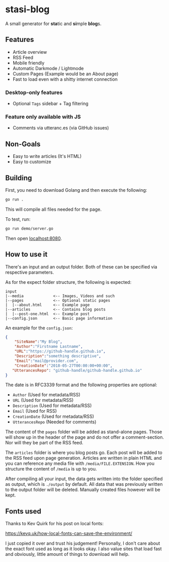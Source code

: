 # stasi-blog

A small generator for **sta**tic and **si**mple **blog**s.

## Features

* Article overview
* RSS Feed
* Mobile friendly
* Automatic Darkmode / Lightmode
* Custom Pages (Example would be an About page)
* Fast to load even with a shitty internet connection

### Desktop-only features

* Optional `Tags` sidebar + Tag filtering

### Feature only available with JS

* Comments via utteranc.es (via GitHub issues)

## Non-Goals

* Easy to write articles (It's HTML)
* Easy to customize

## Building

First, you need to download Golang and then execute the following:

```sh
go run .
```

This will compile all files needed for the page.

To test, run:

```sh
go run demo/server.go
```

Then open [localhost:8080](http://localhost:8080).

## How to use it

There's an input and an output folder. Both of these can be specified via
respective parameters.

As for the expect folder structure, the following is expected:

```plain
input
|--media             <-- Images, Videos and such
|--pages             <-- Optional static pages
|  |--about.html     <-- Example page
|--articles          <-- Contains blog posts
|  |--post-one.html  <-- Example post
|--config.json       <-- Basic page information
```

An example for the `config.json`:

```json
{
	"SiteName":"My Blog",
	"Author":"Firstname Lastname",
	"URL":"https://github-handle.github.io",
	"Description":"something descriptive",
	"Email":"mail@provider.com",
	"CreationDate":"2018-05-27T00:00:00+00:00",
   "UtterancesRepo": "github-handle/github-handle.github.io"
}
```

The date is in RFC3339 format and the following properties are optional:

* `Author` (Used for metadata/RSS)
* `URL` (Used for metadata/RSS)
* `Description` (Used for metadata/RSS)
* `Email` (Used for RSS)
* `CreationDate` (Used for metadata/RSS)
* `UtterancesRepo` (Needed for comments)

The content of the `pages` folder will be added as stand-alone pages. Those
will show up in the header of the page and do not offer a comment-section.
Nor will they be part of the RSS feed.

The `articles` folder is where you blog posts go. Each post will be added to
the RSS feed upon page generation. Articles are written in plain HTML and you
can reference any media file with `/media/FILE.EXTENSION`. How you structure
the content of `/media` is up to you.

After compiling all your input, the data gets written into the folder
specified as output, which is `./output` by default. All data that was
previously written to the output folder will be deleted. Manually created
files however will be kept.

## Fonts used

Thanks to Kev Quirk for his post on local fonts:

https://kevq.uk/how-local-fonts-can-save-the-environment/

I just copied it over and trust his judgement!
Personally, I don't care about the exact font used as long as it looks okay.
I also value sites that load fast and obviously, little amount of things to
download will help.
